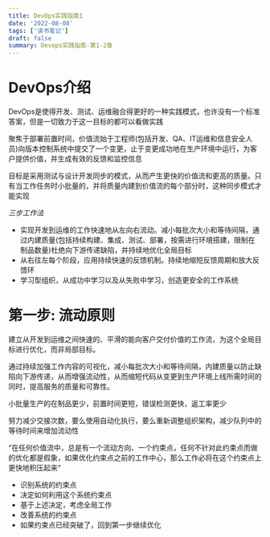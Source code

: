 ```yaml
---
title: DevOps实践指南1
date: '2022-08-08'
tags: ['读书笔记']
draft: false
summary: Devops实践指南-第1-2章
---
```


# DevOps介绍

DevOps是使得开发、测试、运维融合得更好的一种实践模式，也许没有一个标准答案，但是一切致力于这一目标的都可以看做实践

聚焦于部署前置时间，价值流始于工程师(包括开发、QA、IT运维和信息安全人员)向版本控制系统中提交了一个变更，止于变更成功地在生产环境中运行，为客户提供价值，并生成有效的反馈和监控信息

目标是采用测试与设计开发同步的模式，从而产生更快的价值流和更高的质量。只有当工作任务时小批量的，并将质量内建到价值流的每个部分时，这种同步模式才能实现

*三步工作法*

- 实现开发到运维的工作快速地从左向右流动。减小每批次大小和等待间隔，通过内建质量(包括持续构建、集成、测试、部署，按需进行环境搭建，限制在制品数量)杜绝向下游传递缺陷，并持续地优化全局目标
- 从右往左每个阶段，应用持续快速的反馈机制。持续地缩短反馈周期和放大反馈环
- 学习型组织，从成功中学习以及从失败中学习，创造更安全的工作系统

# 第一步: 流动原则

建立从开发到运维之间快速的、平滑的能向客户交付价值的工作流，为这个全局目标进行优化，而非局部目标。

通过持续加强工作内容的可视化，减小每批次大小和等待间隔，内建质量以防止缺陷向下游传递，从而增强流动性，从而缩短代码从变更到生产环境上线所需时间的同时，提高服务的质量和可靠性。

小批量生产的在制品更少，前置时间更短，错误检测更快，返工率更少

努力减少交接次数，要么使用自动化执行，要么重新调整组织架构，减少队列中的等待时间来增加流动性

“在任何价值流中，总是有一个流动方向、一个约束点，任何不针对此约束点而做的优化都是假象，如果优化约束点之前的工作中心，那么工作必将在这个约束点上更快地积压起来“

- 识别系统的约束点
- 决定如何利用这个系统约束点
- 基于上述决定，考虑全局工作
- 改善系统的约束点
- 如果约束点已经突破了，回到第一步继续优化
